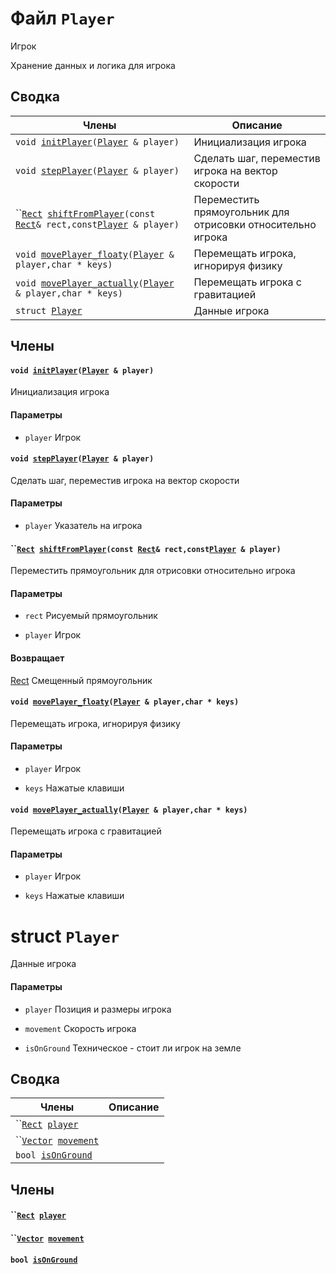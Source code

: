 # Файл `Player` 

Игрок

Хранение данных и логика для игрока

## Сводка

 Члены                          | Описание                                    
--------------------------------|---------------------------------------------
`void `[`initPlayer`](#group__Player__1gaa88321e40a5c1289e1ac1ee071bd6c26)`(`[`Player`](api/Player.md#structPlayer)` & player)`            | Инициализация игрока
`void `[`stepPlayer`](#group__Player__1ga8eacf65dd6a9d2f194df0b6943b1f0e8)`(`[`Player`](api/Player.md#structPlayer)` & player)`            | Сделать шаг, переместив игрока на вектор скорости
``[`Rect`](api/Rect.md#structRect)` `[`shiftFromPlayer`](#group__Player__1ga1bde9968cde20acbfd517a4556825e1f)`(const `[`Rect`](api/Rect.md#structRect)` & rect,const `[`Player`](api/Player.md#structPlayer)` & player)`            | Переместить прямоугольник для отрисовки относительно игрока
`void `[`movePlayer_floaty`](#group__Player__1ga7faa502fa75bea27628dffc3bb6c522a)`(`[`Player`](api/Player.md#structPlayer)` & player,char * keys)`            | Перемещать игрока, игнорируя физику
`void `[`movePlayer_actually`](#group__Player__1gaf5e504afdbcb319ef32ec2fbfd610ee0)`(`[`Player`](api/Player.md#structPlayer)` & player,char * keys)`            | Перемещать игрока с гравитацией
`struct `[`Player`](#structPlayer) | Данные игрока

## Члены  

#### `void `[`initPlayer`](#group__Player__1gaa88321e40a5c1289e1ac1ee071bd6c26)`(`[`Player`](api/Player.md#structPlayer)` & player)` 

Инициализация игрока

#### Параметры
* `player` Игрок

#### `void `[`stepPlayer`](#group__Player__1ga8eacf65dd6a9d2f194df0b6943b1f0e8)`(`[`Player`](api/Player.md#structPlayer)` & player)` 

Сделать шаг, переместив игрока на вектор скорости

#### Параметры
* `player` Указатель на игрока

#### ``[`Rect`](api/Rect.md#structRect)` `[`shiftFromPlayer`](#group__Player__1ga1bde9968cde20acbfd517a4556825e1f)`(const `[`Rect`](api/Rect.md#structRect)` & rect,const `[`Player`](api/Player.md#structPlayer)` & player)` 

Переместить прямоугольник для отрисовки относительно игрока

#### Параметры
* `rect` Рисуемый прямоугольник 

* `player` Игрок 

#### Возвращает
[Rect](api/Rect.md#structRect) Смещенный прямоугольник

#### `void `[`movePlayer_floaty`](#group__Player__1ga7faa502fa75bea27628dffc3bb6c522a)`(`[`Player`](api/Player.md#structPlayer)` & player,char * keys)` 

Перемещать игрока, игнорируя физику

#### Параметры
* `player` Игрок 

* `keys` Нажатые клавиши

#### `void `[`movePlayer_actually`](#group__Player__1gaf5e504afdbcb319ef32ec2fbfd610ee0)`(`[`Player`](api/Player.md#structPlayer)` & player,char * keys)` 

Перемещать игрока с гравитацией

#### Параметры
* `player` Игрок 

* `keys` Нажатые клавиши

# struct `Player` 

Данные игрока

#### Параметры
* `player` Позиция и размеры игрока 

* `movement` Скорость игрока 

* `isOnGround` Техническое - стоит ли игрок на земле

## Сводка

 Члены                          | Описание                                    
--------------------------------|---------------------------------------------
``[`Rect`](api/Rect.md#structRect)` `[`player`](#structPlayer_1a9a0a30489d205ce5590e033993b9d741) | 
``[`Vector`](api/Rect.md#structVector)` `[`movement`](#structPlayer_1a0383c32a86073c3ea11637456eeac266) | 
`bool `[`isOnGround`](#structPlayer_1a6b62343db258d946aadb58447fe6bed9) | 

## Члены  

#### ``[`Rect`](api/Rect.md#structRect)` `[`player`](#structPlayer_1a9a0a30489d205ce5590e033993b9d741) 

#### ``[`Vector`](api/Rect.md#structVector)` `[`movement`](#structPlayer_1a0383c32a86073c3ea11637456eeac266) 

#### `bool `[`isOnGround`](#structPlayer_1a6b62343db258d946aadb58447fe6bed9) 

